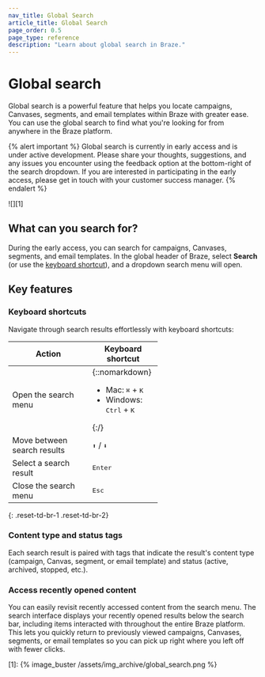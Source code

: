 ```yaml
---
nav_title: Global Search
article_title: Global Search
page_order: 0.5
page_type: reference
description: "Learn about global search in Braze."
---
```


# Global search

Global search is a powerful feature that helps you locate campaigns, Canvases, segments, and email templates within Braze with greater ease. You can use the global search to find what you're looking for from anywhere in the Braze platform.

{% alert important %}
Global search is currently in early access and is under active development. Please share your thoughts, suggestions, and any issues you encounter using the feedback option at the bottom-right of the search dropdown. If you are interested in participating in the early access, please get in touch with your customer success manager.
{% endalert %}

![][1]

## What can you search for?

During the early access, you can search for campaigns, Canvases, segments, and email templates. In the global header of Braze, select <i class="fa-solid fa-magnifying-glass"></i> **Search** (or use the [keyboard shortcut](#keyboard-shortcuts)), and a dropdown search menu will open.

## Key features

### Keyboard shortcuts

Navigate through search results effortlessly with keyboard shortcuts:

<style>
  div.small_table + table {
    max-width: 60%;
  }
table th:nth-child(1),
table th:nth-child(2),
table td:nth-child(1),
table td:nth-child(2), {
    width:20%;
}
table td {
    word-break: break-word;
}
</style>

<div class="small_table"></div>

| Action                      | Keyboard shortcut                                                             |
| --------------------------- | ----------------------------------------------------------------------------- |
| Open the search menu        | {::nomarkdown} <ul> <li> Mac: <kbd>⌘</kbd>&nbsp;+&nbsp;<kbd>K</kbd> </li> <li>Windows: <kbd>Ctrl</kbd>&nbsp;+&nbsp;<kbd>K</kbd> </li> </ul> {:/}  |
| Move between search results | <kbd>⬆</kbd> / <kbd>⬇</kbd>  |
| Select a search result      | <kbd>Enter</kbd>    |
| Close the search menu       | <kbd>Esc</kbd>  |
{: .reset-td-br-1 .reset-td-br-2}

### Content type and status tags

Each search result is paired with tags that indicate the result's content type (campaign, Canvas, segment, or email template) and status (active, archived, stopped, etc.).

### Access recently opened content

You can easily revisit recently accessed content from the search menu. The search interface displays your recently opened results below the search bar, including items interacted with throughout the entire Braze platform. This lets you quickly return to previously viewed campaigns, Canvases, segments, or email templates so you can pick up right where you left off with fewer clicks.


[1]: {% image_buster /assets/img_archive/global_search.png %}
